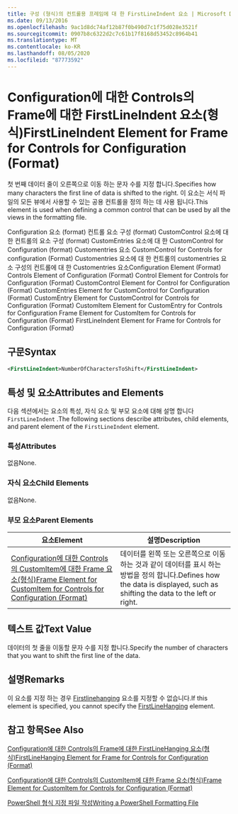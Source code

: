 ```yaml
---
title: 구성 (형식)의 컨트롤용 프레임에 대 한 FirstLineIndent 요소 | Microsoft Docs
ms.date: 09/13/2016
ms.openlocfilehash: 9ac1d8dc74af12b87f0b490d7c1f75d028e3521f
ms.sourcegitcommit: 0907b8c6322d2c7c61b17f8168d53452c8964b41
ms.translationtype: MT
ms.contentlocale: ko-KR
ms.lasthandoff: 08/05/2020
ms.locfileid: "87773592"
---
```

# <a name="firstlineindent-element-for-frame-for-controls-for-configuration-format"></a><span data-ttu-id="2f861-102">Configuration에 대한 Controls의 Frame에 대한 FirstLineIndent 요소(형식)</span><span class="sxs-lookup"><span data-stu-id="2f861-102">FirstLineIndent Element for Frame for Controls for Configuration (Format)</span></span>

<span data-ttu-id="2f861-103">첫 번째 데이터 줄이 오른쪽으로 이동 하는 문자 수를 지정 합니다.</span><span class="sxs-lookup"><span data-stu-id="2f861-103">Specifies how many characters the first line of data is shifted to the right.</span></span> <span data-ttu-id="2f861-104">이 요소는 서식 파일의 모든 뷰에서 사용할 수 있는 공용 컨트롤을 정의 하는 데 사용 됩니다.</span><span class="sxs-lookup"><span data-stu-id="2f861-104">This element is used when defining a common control that can be used by all the views in the formatting file.</span></span>

<span data-ttu-id="2f861-105">Configuration 요소 (format) 컨트롤 요소 구성 (format) CustomControl 요소에 대 한 컨트롤의 요소 구성 (format) CustomEntries 요소에 대 한 CustomControl for Configuration (format) Customentries 요소 CustomControl for Controls for configuration (Format) Customentries 요소에 대 한 컨트롤의 customentries 요소 구성의 컨트롤에 대 한 Customentries 요소</span><span class="sxs-lookup"><span data-stu-id="2f861-105">Configuration Element (Format) Controls Element of Configuration (Format) Control Element for Controls for Configuration (Format) CustomControl Element for Control for Configuration (Format) CustomEntries Element for CustomControl for Configuration (Format) CustomEntry Element for CustomControl for Controls for Configuration (Format) CustomItem Element for CustomEntry for Controls for Configuration Frame Element for CustomItem for Controls for Configuration (Format) FirstLineIndent Element for Frame for Controls for Configuration (Format)</span></span>

## <a name="syntax"></a><span data-ttu-id="2f861-106">구문</span><span class="sxs-lookup"><span data-stu-id="2f861-106">Syntax</span></span>

```xml
<FirstLineIndent>NumberOfCharactersToShift</FirstLineIndent>
```

## <a name="attributes-and-elements"></a><span data-ttu-id="2f861-107">특성 및 요소</span><span class="sxs-lookup"><span data-stu-id="2f861-107">Attributes and Elements</span></span>

<span data-ttu-id="2f861-108">다음 섹션에서는 요소의 특성, 자식 요소 및 부모 요소에 대해 설명 합니다 `FirstLineIndent` .</span><span class="sxs-lookup"><span data-stu-id="2f861-108">The following sections describe attributes, child elements, and parent element of the `FirstLineIndent` element.</span></span>

### <a name="attributes"></a><span data-ttu-id="2f861-109">특성</span><span class="sxs-lookup"><span data-stu-id="2f861-109">Attributes</span></span>

<span data-ttu-id="2f861-110">없음</span><span class="sxs-lookup"><span data-stu-id="2f861-110">None.</span></span>

### <a name="child-elements"></a><span data-ttu-id="2f861-111">자식 요소</span><span class="sxs-lookup"><span data-stu-id="2f861-111">Child Elements</span></span>

<span data-ttu-id="2f861-112">없음</span><span class="sxs-lookup"><span data-stu-id="2f861-112">None.</span></span>

### <a name="parent-elements"></a><span data-ttu-id="2f861-113">부모 요소</span><span class="sxs-lookup"><span data-stu-id="2f861-113">Parent Elements</span></span>

|<span data-ttu-id="2f861-114">요소</span><span class="sxs-lookup"><span data-stu-id="2f861-114">Element</span></span>|<span data-ttu-id="2f861-115">설명</span><span class="sxs-lookup"><span data-stu-id="2f861-115">Description</span></span>|
|-------------|-----------------|
|[<span data-ttu-id="2f861-116">Configuration에 대한 Controls의 CustomItem에 대한 Frame 요소(형식)</span><span class="sxs-lookup"><span data-stu-id="2f861-116">Frame Element for CustomItem for Controls for Configuration (Format)</span></span>](./frame-element-for-customitem-for-controls-for-configuration-format.md)|<span data-ttu-id="2f861-117">데이터를 왼쪽 또는 오른쪽으로 이동 하는 것과 같이 데이터를 표시 하는 방법을 정의 합니다.</span><span class="sxs-lookup"><span data-stu-id="2f861-117">Defines how the data is displayed, such as shifting the data to the left or right.</span></span>|

## <a name="text-value"></a><span data-ttu-id="2f861-118">텍스트 값</span><span class="sxs-lookup"><span data-stu-id="2f861-118">Text Value</span></span>

<span data-ttu-id="2f861-119">데이터의 첫 줄을 이동할 문자 수를 지정 합니다.</span><span class="sxs-lookup"><span data-stu-id="2f861-119">Specify the number of characters that you want to shift the first line of the data.</span></span>

## <a name="remarks"></a><span data-ttu-id="2f861-120">설명</span><span class="sxs-lookup"><span data-stu-id="2f861-120">Remarks</span></span>

<span data-ttu-id="2f861-121">이 요소를 지정 하는 경우 [Firstlinehanging](./firstlinehanging-element-for-frame-for-controls-for-configuration-format.md) 요소를 지정할 수 없습니다.</span><span class="sxs-lookup"><span data-stu-id="2f861-121">If this element is specified, you cannot specify the [FirstLineHanging](./firstlinehanging-element-for-frame-for-controls-for-configuration-format.md) element.</span></span>

## <a name="see-also"></a><span data-ttu-id="2f861-122">참고 항목</span><span class="sxs-lookup"><span data-stu-id="2f861-122">See Also</span></span>

[<span data-ttu-id="2f861-123">Configuration에 대한 Controls의 Frame에 대한 FirstLineHanging 요소(형식)</span><span class="sxs-lookup"><span data-stu-id="2f861-123">FirstLineHanging Element for Frame for Controls for Configuration (Format)</span></span>](./firstlinehanging-element-for-frame-for-controls-for-configuration-format.md)

[<span data-ttu-id="2f861-124">Configuration에 대한 Controls의 CustomItem에 대한 Frame 요소(형식)</span><span class="sxs-lookup"><span data-stu-id="2f861-124">Frame Element for CustomItem for Controls for Configuration (Format)</span></span>](./frame-element-for-customitem-for-controls-for-configuration-format.md)

[<span data-ttu-id="2f861-125">PowerShell 형식 지정 파일 작성</span><span class="sxs-lookup"><span data-stu-id="2f861-125">Writing a PowerShell Formatting File</span></span>](./writing-a-powershell-formatting-file.md)
